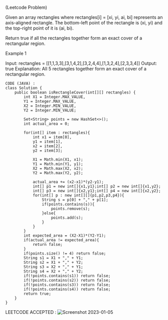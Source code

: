 (Leetcode Problem)

Given an array rectangles where rectangles[i] = [xi, yi, ai, bi] represents an axis-aligned rectangle. The bottom-left point of the rectangle is (xi, yi) and the top-right point of it is (ai, bi).

Return true if all the rectangles together form an exact cover of a rectangular region.

Example 1

Input: rectangles = [[1,1,3,3],[3,1,4,2],[3,2,4,4],[1,3,2,4],[2,3,3,4]]
Output: true
Explanation: All 5 rectangles together form an exact cover of a rectangular region.

```
CODE (JAVA) :
class Solution {
    public boolean isRectangleCover(int[][] rectangles) {
        int X1 = Integer.MAX_VALUE, 
        Y1 = Integer.MAX_VALUE, 
        X2 = Integer.MIN_VALUE, 
        Y2 = Integer.MIN_VALUE;
        
        Set<String> points = new HashSet<>();
        int actual_area = 0;
        
        for(int[] item : rectangles){
            int x1 = item[0], 
            y1 = item[1], 
            x2 = item[2], 
            y2 = item[3];
            
            X1 = Math.min(X1, x1);
            Y1 = Math.min(Y1, y1);
            X2 = Math.max(X2, x2);
            Y2 = Math.max(Y2, y2);
            
            actual_area += (x2-x1)*(y2-y1);
            int[] p1 = new int[]{x1,y1};int[] p2 = new int[]{x1,y2};
            int[] p3 = new int[]{x2,y1};int[] p4 = new int[]{x2,y2};
            for(int[] p : new int[][]{p1,p2,p3,p4}){
                String s = p[0] + "," + p[1];
                if(points.contains(s)){
                    points.remove(s);
                }else{
                    points.add(s);
                }
            }
        }
        int expected_area = (X2-X1)*(Y2-Y1);
        if(actual_area != expected_area){
            return false;
        }
        if(points.size() != 4) return false;
        String s1 = X1 + "," + Y1;
        String s2 = X1 + "," + Y2;
        String s3 = X2 + "," + Y1;
        String s4 = X2 + "," + Y2;
        if(!points.contains(s1)) return false;
        if(!points.contains(s2)) return false;
        if(!points.contains(s3)) return false;
        if(!points.contains(s4)) return false;
        return true;
    }
}
```

LEETCODE ACCEPTED :
![Screenshot 2023-01-05 ](https://user-images.githubusercontent.com/73281015/210767386-61511de5-5017-412d-8f2f-0ce20ec40245.png)

